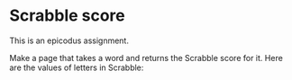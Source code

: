 Scrabble score
==============
This is an epicodus assignment.

Make a page that takes a word and returns the Scrabble score for it. Here are the values of letters in Scrabble:
